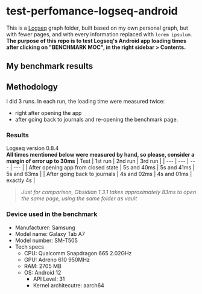 # test-perfomance-logseq-android
This is a [Logseq](https://github.com/logseq/logseq) graph folder, built based on my own personal graph, but with fewer pages, and with every information replaced with `lorem ipsulum`.  
**The purpose of this repo is to test Logseq's Android app loading times after clicking on "BENCHMARK MOC", in the right sidebar > Contents.**

## My benchmark results
## Methodology
I did 3 runs. In each run, the loading time were measured twice:
- right after opening the app
- after going back to journals and re-opening the benchmark page.
### Results
Logseq version 0.8.4  
**All times mentioned below were measured by hand, so please, consider a margin of error up to 30ms**
| Test | 1st run | 2nd run | 3rd run |
| --- | --- | --- | --- |
| After opening app from closed state | 5s and 40ms | 5s and 41ms | 5s and 63ms |
| After going back to journals | 4s and 02ms | 4s and 01ms | exactly 4s |

> _Just for comparison, Obsidian 1.3.1 takes approximately 83ms to open the same page, using the same folder as vault_
### Device used in the benchmark
- Manufacturer: Samsung
- Model name: Galaxy Tab A7
- Model number: SM-T505
- Tech specs
  - CPU: Qualcomm Snapdragon 665 2.02GHz
  - GPU: Adreno 610 950MHz
  - RAM: 2705 MB
  - OS: Android 12
      - API Level: 31
      - Kernel architecutre: aarch64